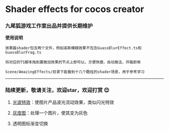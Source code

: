 # Shader effects for cocos creator

### 九尾狐游戏工作室出品并提供长期维护

**使用说明**

    效果器shader包含两个文件，例如高斯模糊效果不包含GuassBlurEffect.ts和GuassBlurFrag.ts

    将对应的TS脚本拖到要施加效果的节点上即可以，方便快捷，自动施法，开箱即用 

    Scene/AmazingEffects/目录下能看到十几个酷炫的shader场景，用于参考学习

---

### 陆续更新，敬请关注，欢迎star，欢迎打赏 :blush:

1. [光波特效](assets/resources/readme/FluxayEffect.md)：使图片产品波光流动效果，类似闪光特效

2. [灰度图](assets/resources/readme/GrayEffect.md)：处理一个图片，使其变为灰色

2. 透明图标渐变切换

